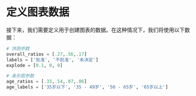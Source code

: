 # 定义图表数据

接下来，我们需要定义用于创建图表的数据。在这种情况下，我们将使用以下数据：

```python
# 饼图参数
overall_ratios = [.27,.56,.17]
labels = ['批准', '不批准', '未决定']
explode = [0.1, 0, 0]

# 条形图参数
age_ratios = [.33,.54,.07,.06]
age_labels = ['35岁以下', '35 - 49岁', '50 - 65岁', '65岁以上']
```
